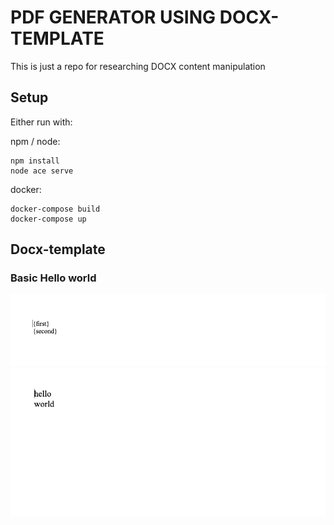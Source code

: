 # PDF GENERATOR USING DOCX-TEMPLATE

This is just a repo for researching DOCX content manipulation

## Setup 

Either run with:

npm / node:

``` shell
npm install
node ace serve
``` 

docker:

``` shell
docker-compose build
docker-compose up
```

## Docx-template

### Basic Hello world

![hello-world](docs/hello-world.png) ![hello-world-after](docs/hello-world-after.png) 
